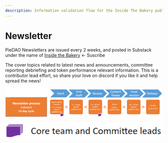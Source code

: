 ```yaml
---
description: Information validation flow for the Inside The Bakery publications.
---
```


# Newsletter

PieDAO Newsletters are issued every 2 weeks, and posted in Substack under the name of [Inside the Bakery](https://insidethebakery.substack.com) <- Suscribe

The cover topics related to latest news and announcements, committee reporting debriefing and token performance relevant information. This is a contributor lead effort, so share your love on discord if you like it and help spread the news!

![Newsletter Content Validation Flow](<../.gitbook/assets/newsletter flow.PNG>)

![Input providers](../.gitbook/assets/leads.PNG)
